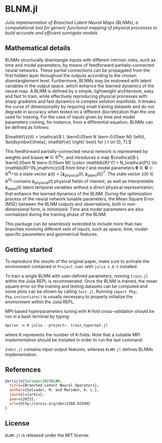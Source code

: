 # BLNM.jl

*Julia implementation of Branched Latent Neural Maps (BLNMs), a computational tool for generic functional mapping of physical processes to build accurate and efficient surrogate models.*

## Mathematical details

BLNMs structurally disentangle inputs with different intrinsic roles, such as time and model parameters, by means of feedforward partially-connected neural networks. These partial connections can be propagated from the first hidden layer throughout the outputs according to the chosen disentanglement level. Furthermore, BLNMs may be endowed with latent variables in the output space, which enhance the learned dynamics of the neural map. A BLNM is defined by a simple, lightweight architecture, easy and fast to train, while effectively reproducing physical processes with sharp gradients and fast dynamics in complex solution manifolds. It breaks the curse of dimensionality by requiring small training datasets and do not degrade in accuracy when tested on a different discretization than the one used for training.
For the case of inputs given by time and model parameters coming, for instance, from a differential equation, BLNMs can be defined as follows:

$\mathbf{z}(t) = \mathcal{B L \kern0.05em N \kern-0.05em M} \left(t, \boldsymbol{\theta}; \mathbf{w} \right) \text{ for } t \in [0, T].$

This feedforward partially-connected neural network is represented by weights and biases $\mathbf{w} \in \mathbb{R}^{N_\mathrm{w}}$, and introduces a map $\mathcal{B L \kern0.05em N \kern-0.05em M} \colon \mathbb{R}^{1 + N_\mathcal{P}} \to \mathbb{R}^{N_\mathrm{z}}$ from time $t$ and model parameters $\boldsymbol{\theta} \in \boldsymbol{\Theta} \subset \mathbb{R}^{N_\mathcal{P}}$ to a state vector $\mathbf{z}(t) = [\mathbf{z}_ \mathrm{physical}(t), \mathbf{z}_ \mathrm{latent}(t)]^T$.
The state vector $\mathrm{z}(t) \in \mathbb{R}^{N_\mathrm{z}}$ contains $\mathbf{z}_ \mathrm{physical}(t)$ physical fields of interest, as well as interpretable $\mathbf{z}_\mathrm{latent}(t)$ latent temporal variables without a direct physical representation, that enhance the learned dynamics of the BLNM.
During the optimization process of the neural network tunable parameters, the Mean Square Error (MSE) between the BLNM outputs and observations, both in non-dimensional form, is minimized.
Time and model parameters are also normalized during the training phase of the BLNM.

This package can be seamlessly extended to include more than two branches involving different sets of inputs, such as space, time, model-specific parameters and geometrical features.

## Getting started

To reproduce the results of the original paper, make sure to activate the environment contained in `Project.toml` with `julia 1.8.5` installed.

To train a single BLNM with user-defined parameters, running `train.jl` within the Julia REPL is recommended.
Once the BLNM is trained, the mean square error on the training and testing datasets can be computed and some plots can be shown by calling `test.jl`.
Running `import Pkg; Pkg.instantiate()` is usually necessary to properly initialize the environment within the Julia REPL.

MPI-based hyperparameters tuning with K-fold cross-validation should be run in a bash terminal by typing:
```julia
mpirun -n K julia --project=. train_hyperopt.jl
```
where K represents the number of K-folds.
Note that a suitable MPI implementation should be installed in order to run the last command.

`InOut.jl` contains input-output features, whereas `BLNM.jl` defines BLNMs implementation.

## References
```bibtex
@article{Salvador2023BLNM,
  title={Branched Latent Neural Operators},
  author={Salvador, M. and Marsden, A. L.},
  journal={arXiv},
  year={2023},
  url={http://arxiv.org/abs/2308.02599}
}
```

## License
`BLNM.jl` is released under the MIT license.
